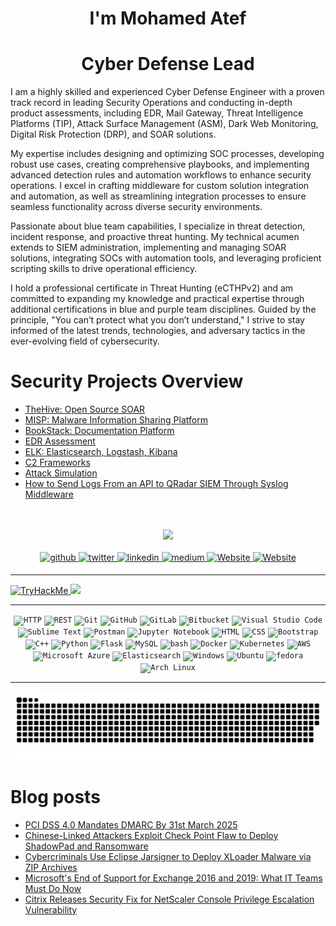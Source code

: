 
<!--<div align="center">
    <img src="https://camo.githubusercontent.com/c04834991bd724271632b1aa569fd5ae9564b2c12fdea274f8d577695c8f835d/68747470733a2f2f6d656469612e67726170686173736574732e636f6d2f694f48566b775a4a53524f4f394c616670486958" align="center" style="width: 100%" /> 
</div>  -->
<h1 align="center">I'm Mohamed Atef</h1>

  <!---
Sr. Security Analyst Specializing in ( Thread Detection | Threat Hunting | Incident Response | Automation | Administration )

I hold a certification in Threat Hunting (eCTHPv2) and possess practical expertise in Leading SOCs, developing (Processes, use cases, playbooks, and automation workflows) and designing rules, SIEM Administration, implementing SOAR solutions, integrating SOCs with automation tools, and proficiently scripting

In the online realm, I am recognized as 0xAtef. My professional passion revolves around SOC, Incident Response, Threat Detection, Threat Hunting, Threat Emulation, as well as SOC Automation, with a specific focus on Blue/Purple teaming

I am deeply enthusiastic about Developing and scripting, particularly in the realm of automation. My core belief is that you need to understand what you are protecting. I am dedicated to remaining well-informed and up-to-date with the latest trends and advancements in the dynamic field of cybersecurity



# Sr. Security Analyst Specializing in Threat Detection, Threat Hunting, Incident Response, and Automation

I hold a certification in Threat Hunting (eCTHPv2) and possess practical expertise in leading SOCs, developing processes, use cases, playbooks, and automation workflows, as well as designing Detection rules. My skills include SIEM administration, implementing SOAR solutions, integrating SOCs with automation tools, and proficient scripting.

In the online realm, I am recognized as 0xAtef. My professional passion revolves around SOC operations, Incident Response, Threat Detection, Threat Hunting, Threat Emulation, and SOC Automation, with a specific focus on Blue/Purple teaming. I am also skilled in EDR assessment and C2 framework usage.

I am deeply enthusiastic about development and scripting, particularly in the realm of automation. My core belief is that to effectively protect, you need to understand what you are protecting. I am dedicated to staying well-informed and up-to-date with the latest trends and advancements in the dynamic field of cybersecurity.
--->
<!---<h1 align="center"> Senior Cyber Defense Engineer | Threat Detection Engineer </h1>--->
<h1 align="center"> Cyber Defense Lead </h1>

<!--
With proven experience in leading Security Operations, Conducting Product assessments (EDR, Mail Gateway, TIP, ASM, Dark Web Monitoring, DRP, and SOAR), and developing SOC Processes, Use Cases, Playbooks, Detection Rules, and Automation Workflows.

As a Cyber Defense Engineer, my professional passion encompasses whatever is related to blue team capabilities like threat detection, incident response, and threat hunting and my skills extend to SIEM Administration, implementing and managing SOAR solutions, integrating SOCs with automation tools, and proficient scripting.

I hold a professional certificate in Threat Hunting (ecthpv2) and am willing to solidify my practical capabilities with other blue/purple team certificates in the future. My core belief is that you can’t protect what you don’t understand, so I’m eager to stay well-informed and up-to-date with the latest trends and advancements in the dynamic field of cybersecurity.
-->


I am a highly skilled and experienced Cyber Defense Engineer with a proven track record in leading Security Operations and conducting in-depth product assessments, including EDR, Mail Gateway, Threat Intelligence Platforms (TIP), Attack Surface Management (ASM), Dark Web Monitoring, Digital Risk Protection (DRP), and SOAR solutions.

My expertise includes designing and optimizing SOC processes, developing robust use cases, creating comprehensive playbooks, and implementing advanced detection rules and automation workflows to enhance security operations. I excel in crafting middleware for custom solution integration and automation, as well as streamlining integration processes to ensure seamless functionality across diverse security environments.

Passionate about blue team capabilities, I specialize in threat detection, incident response, and proactive threat hunting. My technical acumen extends to SIEM administration, implementing and managing SOAR solutions, integrating SOCs with automation tools, and leveraging proficient scripting skills to drive operational efficiency.

I hold a professional certificate in Threat Hunting (eCTHPv2) and am committed to expanding my knowledge and practical expertise through additional certifications in blue and purple team disciplines. Guided by the principle, "You can’t protect what you don’t understand," I strive to stay informed of the latest trends, technologies, and adversary tactics in the ever-evolving field of cybersecurity.


# Security Projects Overview


- <a href="https://0xatef.github.io/Projects/#thehive-open-source-soar" target="_blank"> TheHive: Open Source SOAR </a>
- <a href="https://0xatef.github.io/Projects/#misp-malware-information-sharing-platform" target="_blank"> MISP: Malware Information Sharing Platform </a>
- <a href="https://0xatef.github.io/Projects/#bookstack-documentation-platform)" target="_blank"> BookStack: Documentation Platform </a>
- <a href="https://0xatef.github.io/Projects/#edr-assessment" target="_blank"> EDR Assessment </a>
- <a href="https://0xatef.github.io/Projects/#elk-elasticsearch-logstash-kibana" target="_blank"> ELK: Elasticsearch, Logstash, Kibana </a>
- <a href="https://0xatef.github.io/Projects/#c2-frameworks" target="_blank"> C2 Frameworks </a>
- <a href="https://0xatef.github.io/Projects/#attack-simulation" target="_blank"> Attack Simulation </a>
- <a href="https://0xatef.github.io/Projects/#how-to-send-logs-from-an-api-to-qradar-siem-through-syslog-middleware" target="_blank"> How to Send Logs From an API to QRadar SIEM Through Syslog Middleware </a>



<br>
<br>

<div align="center">
  <img src="https://profile-counter.glitch.me/0xAtef/count.svg?"  />
</div>
<!---
```json
{
  "whoami": "Mohamed Atef",
  "fav_anime_char": ["Killua Zoldyck","Itachi Uchiha"],
  "job_title": "Cyber Security Engineer",
  "position": "Sr.SOC Engineer",
  "Certified": "Threat Hunting (eCTHPv2)",
  "coding": "Python",
  "Passion": ["Thread Detection","Threat Hunting","IR","Development","Automation","SOAR","SOC"],
  "Tools": ["Qrader","Splunk","ELK","n8n"],
  "quote": ["Never give up!", "You Need To Understand What You Protect"]
}
```
--->

<!---
BIO
- 💻 I love writing code and learning anything about Python | Automation
- 📚 I highly love SOC, Incident Response, Threat Detection, Threat Hunting, Threat Emulation, as well as SOC Automation, with a specific focus on Blue/Purple teaming
- ⚙️ I use daily: `.py`, `n8n`
- 🌍 I'm mostly active within the **Threat Detection & Response | SOAR | Open Source**
- 🌱 Learning all about **Thread Detection | Threat Hunting | Incident Response | Automation**
- 📫 Reach me: [0xAtef](0xatef.github.io)
- ⚡️ Fun fact: Nothing Is Better Than A Quiet Night, Cup Of Coffee & Dark Mode IDE
--->
  
<!---
> My Fav Quote
>> 💬 **A Wise Man Said Once You Need To Understand What You Protect** 💬
>
>> 🏹 **Be Like A Bow & Arrow, The Stronger You Draw, The Stronger You Throw**
--->

<br>
<be>



<div align="Center">

<a href="https://github.com/0xAtef" target="_blank">
    <img src=https://img.shields.io/badge/github-%2324292e.svg?&style=for-the-badge&logo=github&logoColor=white alt=github style="margin-bottom: 5px;" />
</a>
<a href="https://twitter.com/0xAtef" target="_blank">
    <img src=https://img.shields.io/badge/twitter-%2300acee.svg?&style=for-the-badge&logo=twitter&logoColor=white alt=twitter style="margin-bottom: 5px;" />
</a>
<a href="https://linkedin.com/in/0xAtef" target="_blank">
    <img src=https://img.shields.io/badge/linkedin-%231E77B5.svg?&style=for-the-badge&logo=linkedin&logoColor=white alt=linkedin style="margin-bottom: 5px;" />
</a>
<a href="https://medium.com/@0xAtef" target="_blank">
    <img src=https://img.shields.io/badge/medium-%23292929.svg?&style=for-the-badge&logo=medium&logoColor=white alt=medium style="margin-bottom: 5px;" />
</a>  
 <a href="https://0xatef.github.io/" target="_blank">
    <img alt="Website" src="https://img.shields.io/website?logo=Website&style=for-the-badge&up_color=white&up_message=0xAtef&url=https%3A%2F%2F0xatef.github.io%2F" style="margin-bottom: 5px;" />
</a> 
<a href="https://cyberdefenders.org/p/0xAtef" target="_blank">
    <img alt="Website" src="https://img.shields.io/website?label=Cyber%20Defenders&style=for-the-badge&up_color=blue&up_message=0xAtef&url=https://cyberdefenders.org/p/0xAtef" style="margin-bottom: 5px;" />
</a> 
</div>  

---

<a href="https://tryhackme.com/p/0xAtef"  target="_blank">
	<img src="https://tryhackme-badges.s3.amazonaws.com/0xAtef.png" alt="TryHackMe"> 
</a>


<img src="https://cyberdefenders-storage.s3.me-central-1.amazonaws.com/profile-badges/0xAtef.png" width="250" />

---


<div align="center">
	<code><img width="50" src="https://user-images.githubusercontent.com/25181517/192107854-765620d7-f909-4953-a6da-36e1ef69eea6.png" alt="HTTP" title="HTTP"/></code>
	<code><img width="50" src="https://user-images.githubusercontent.com/25181517/192107858-fe19f043-c502-4009-8c47-476fc89718ad.png" alt="REST" title="REST"/></code>
	<code><img width="50" src="https://user-images.githubusercontent.com/25181517/192108372-f71d70ac-7ae6-4c0d-8395-51d8870c2ef0.png" alt="Git" title="Git"/></code>
	<code><img width="50" src="https://user-images.githubusercontent.com/25181517/192108374-8da61ba1-99ec-41d7-80b8-fb2f7c0a4948.png" alt="GitHub" title="GitHub"/></code>
	<code><img width="50" src="https://user-images.githubusercontent.com/25181517/192108376-c675d39b-90f6-4073-bde6-5a9291644657.png" alt="GitLab" title="GitLab"/></code>
	<code><img width="50" src="https://user-images.githubusercontent.com/25181517/192108375-268c35e6-ab26-44b2-88bf-e3121a4e5083.png" alt="Bitbucket" title="Bitbucket"/></code>
	<code><img width="50" src="https://user-images.githubusercontent.com/25181517/192108891-d86b6220-e232-423a-bf5f-90903e6887c3.png" alt="Visual Studio Code" title="Visual Studio Code"/></code>
	<code><img width="50" src="https://user-images.githubusercontent.com/25181517/190887576-6653f877-8439-4521-82f3-403086ead892.png" alt="Sublime Text" title="Sublime Text"/></code>
	<code><img width="50" src="https://user-images.githubusercontent.com/25181517/192109061-e138ca71-337c-4019-8d42-4792fdaa7128.png" alt="Postman" title="Postman"/></code>
	<code><img width="50" src="https://user-images.githubusercontent.com/25181517/183914128-3fc88b4a-4ac1-40e6-9443-9a30182379b7.png" alt="Jupyter Notebook" title="Jupyter Notebook"/></code>
	<code><img width="50" src="https://user-images.githubusercontent.com/25181517/192158954-f88b5814-d510-4564-b285-dff7d6400dad.png" alt="HTML" title="HTML"/></code>
	<code><img width="50" src="https://user-images.githubusercontent.com/25181517/183898674-75a4a1b1-f960-4ea9-abcb-637170a00a75.png" alt="CSS" title="CSS"/></code>
	<code><img width="50" src="https://user-images.githubusercontent.com/25181517/183898054-b3d693d4-dafb-4808-a509-bab54cf5de34.png" alt="Bootstrap" title="Bootstrap"/></code>
	<code><img width="50" src="https://user-images.githubusercontent.com/25181517/192106073-90fffafe-3562-4ff9-a37e-c77a2da0ff58.png" alt="C++" title="C++"/></code>
	<code><img width="50" src="https://user-images.githubusercontent.com/25181517/183423507-c056a6f9-1ba8-4312-a350-19bcbc5a8697.png" alt="Python" title="Python"/></code>
	<code><img width="50" src="https://user-images.githubusercontent.com/25181517/183423775-2276e25d-d43d-4e58-890b-edbc88e915f7.png" alt="Flask" title="Flask"/></code>
	<code><img width="50" src="https://user-images.githubusercontent.com/25181517/183896128-ec99105a-ec1a-4d85-b08b-1aa1620b2046.png" alt="MySQL" title="MySQL"/></code>
	<code><img width="50" src="https://user-images.githubusercontent.com/25181517/192158606-7c2ef6bd-6e04-47cf-b5bc-da2797cb5bda.png" alt="bash" title="bash"/></code>
	<code><img width="50" src="https://user-images.githubusercontent.com/25181517/117207330-263ba280-adf4-11eb-9b97-0ac5b40bc3be.png" alt="Docker" title="Docker"/></code>
	<code><img width="50" src="https://user-images.githubusercontent.com/25181517/182534006-037f08b5-8e7b-4e5f-96b6-5d2a5558fa85.png" alt="Kubernetes" title="Kubernetes"/></code>
	<code><img width="50" src="https://user-images.githubusercontent.com/25181517/183896132-54262f2e-6d98-41e3-8888-e40ab5a17326.png" alt="AWS" title="AWS"/></code>
	<code><img width="50" src="https://user-images.githubusercontent.com/25181517/183911544-95ad6ba7-09bf-4040-ac44-0adafedb9616.png" alt="Microsoft Azure" title="Microsoft Azure"/></code>
	<code><img width="50" src="https://user-images.githubusercontent.com/25181517/183569191-f32cdf03-673f-4ae3-809b-3a8b376bb8a2.png" alt="Elasticsearch" title="Elasticsearch"/></code>
	<code><img width="50" src="https://user-images.githubusercontent.com/25181517/186884150-05e9ff6d-340e-4802-9533-2c3f02363ee3.png" alt="Windows" title="Windows"/></code>
	<code><img width="50" src="https://user-images.githubusercontent.com/25181517/186884153-99edc188-e4aa-4c84-91b0-e2df260ebc33.png" alt="Ubuntu" title="Ubuntu"/></code>
	<code><img width="50" src="https://user-images.githubusercontent.com/25181517/186885787-4011a347-1f68-472c-bf8b-31ed1bb4f8ce.png" alt="fedora" title="fedora"/></code>
	<code><img width="50" src="https://user-images.githubusercontent.com/25181517/186884156-e63da389-f3e1-4dca-a6c1-d76e886ba22a.png" alt="Arch Linux" title="Arch Linux"/></code>
</div>

---

[![github contribution grid snake animation](https://github.com/0xAtef/0xAtef/blob/main/github-contribution-grid-snake.svg)](https://github.com/0xAtef)

# Blog posts
<!-- BLOG-POST-LIST:START -->
- [PCI DSS 4.0 Mandates DMARC By 31st March 2025](https://thehackernews.com/2025/02/pci-dss-40-mandates-dmarc-by-31st-march.html)
- [Chinese-Linked Attackers Exploit Check Point Flaw to Deploy ShadowPad and Ransomware](https://thehackernews.com/2025/02/chinese-linked-attackers-exploit-check.html)
- [Cybercriminals Use Eclipse Jarsigner to Deploy XLoader Malware via ZIP Archives](https://thehackernews.com/2025/02/cybercriminals-use-eclipse-jarsigner-to.html)
- [Microsoft&#39;s End of Support for Exchange 2016 and 2019: What IT Teams Must Do Now](https://thehackernews.com/2025/02/microsoft-end-of-support-for-exchange-2016-and-exchange-2019.html)
- [Citrix Releases Security Fix for NetScaler Console Privilege Escalation Vulnerability](https://thehackernews.com/2025/02/citrix-releases-security-fix-for.html)
<!-- BLOG-POST-LIST:END -->
